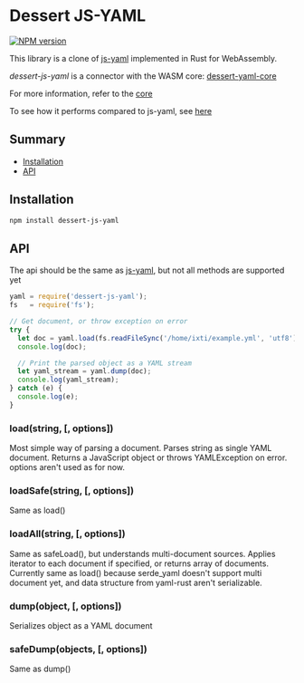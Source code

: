 Dessert JS-YAML
============

[![NPM version](https://img.shields.io/npm/v/dessert-js-yaml.svg)](https://www.npmjs.org/package/dessert-js-yaml)


This library is a clone of [js-yaml] implemented in Rust for WebAssembly.

*dessert-js-yaml* is a connector with the WASM core: [dessert-yaml-core]

For more information, refer to the [core]

[js-yaml]: https://github.com/nodeca/js-yaml
[dessert-yaml-core]: https://github.com/dessert-wasm/dessert-yaml-core
[core]: https://github.com/dessert-wasm/dessert-yaml-core#readme

To see how it performs compared to js-yaml, see [here]

[here]: https://github.com/dessert-wasm/dessert-yaml-core#performance

## Summary
* [Installation](#installation)
* [API](#api)


## Installation
```sh
npm install dessert-js-yaml
```

## API

The api should be the same as [js-yaml], but not all methods are supported yet

[js-yaml]: https://github.com/nodeca/js-yaml#api

``` javascript
yaml = require('dessert-js-yaml');
fs   = require('fs');

// Get document, or throw exception on error
try {
  let doc = yaml.load(fs.readFileSync('/home/ixti/example.yml', 'utf8'));
  console.log(doc);

  // Print the parsed object as a YAML stream
  let yaml_stream = yaml.dump(doc);
  console.log(yaml_stream);
} catch (e) {
  console.log(e);
}
```

### load(string, [, options])
Most simple way of parsing a document. Parses string as single YAML document. Returns a JavaScript object or throws YAMLException on error. options aren't used as for now.


### loadSafe(string, [, options])
Same as load()


### loadAll(string, [, options])
Same as safeLoad(), but understands multi-document sources. Applies iterator to each document if specified, or returns array of documents.
Currently same as load() because serde_yaml doesn't support multi document yet, and data structure from yaml-rust aren't serializable.


### dump(object, [, options])
Serializes object as a YAML document


### safeDump(objects, [, options])
Same as dump()

